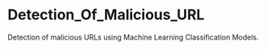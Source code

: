 # Detection_Of_Malicious_URL
Detection of malicious URLs using Machine Learning Classification Models.
